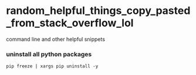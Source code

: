 # random_helpful_things_copy_pasted_from_stack_overflow_lol
command line and other helpful snippets

### uninstall all python packages
```
pip freeze | xargs pip uninstall -y
```


